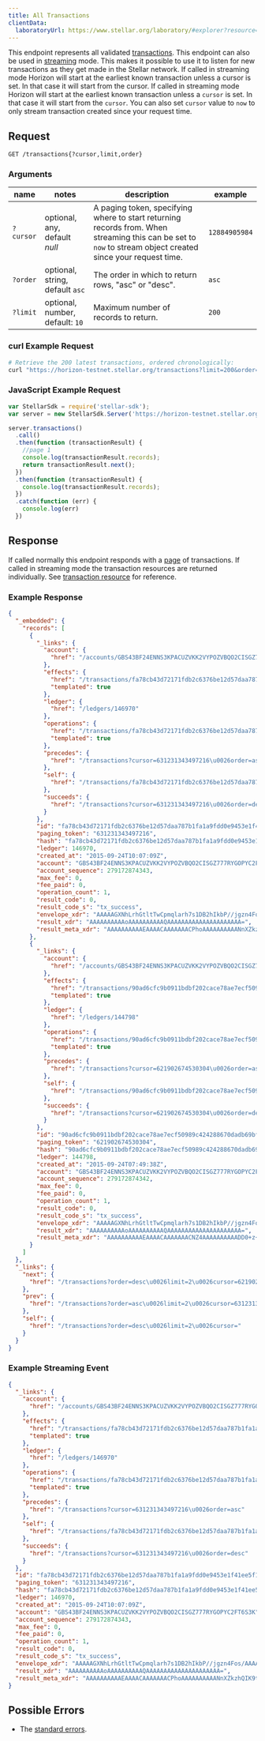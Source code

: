 ```yaml
---
title: All Transactions
clientData:
  laboratoryUrl: https://www.stellar.org/laboratory/#explorer?resource=transactions&endpoint=all
---
```


This endpoint represents all validated [transactions](../resources/transaction.md).
This endpoint can also be used in [streaming](../responses.md#streaming) mode. This makes it possible to use it to listen for new transactions as they get made in the Stellar network.
If called in streaming mode Horizon will start at the earliest known transaction unless a cursor is set. In that case it will start from the cursor.
If called in streaming mode Horizon will start at the earliest known transaction unless a `cursor` is set. In that case it will start from the `cursor`. You can also set `cursor` value to `now` to only stream transaction created since your request time.

## Request

```
GET /transactions{?cursor,limit,order}
```

### Arguments

| name | notes | description | example |
| ---- | ----- | ----------- | ------- |
| `?cursor` | optional, any, default _null_ | A paging token, specifying where to start returning records from. When streaming this can be set to `now` to stream object created since your request time. | `12884905984` |
| `?order`  | optional, string, default `asc` | The order in which to return rows, "asc" or "desc". | `asc` |
| `?limit`  | optional, number, default: `10` | Maximum number of records to return. | `200` |

### curl Example Request

```sh
# Retrieve the 200 latest transactions, ordered chronologically:
curl "https://horizon-testnet.stellar.org/transactions?limit=200&order=desc"
```

### JavaScript Example Request

```js
var StellarSdk = require('stellar-sdk');
var server = new StellarSdk.Server('https://horizon-testnet.stellar.org');

server.transactions()
  .call()
  .then(function (transactionResult) {
    //page 1
    console.log(transactionResult.records);
    return transactionResult.next();
  })
  .then(function (transactionResult) {
    console.log(transactionResult.records);
  })
  .catch(function (err) {
    console.log(err)
  })
```

## Response

If called normally this endpoint responds with a [page](./resources/page.md) of transactions.
If called in streaming mode the transaction resources are returned individually.
See [transaction resource](./resources/transaction.md) for reference.

### Example Response

```json
{
  "_embedded": {
    "records": [
      {
        "_links": {
          "account": {
            "href": "/accounts/GBS43BF24ENNS3KPACUZVKK2VYPOZVBQO2CISGZ777RYGOPYC2FT6S3K"
          },
          "effects": {
            "href": "/transactions/fa78cb43d72171fdb2c6376be12d57daa787b1fa1a9fdd0e9453e1f41ee5f15a/effects{?cursor,limit,order}",
            "templated": true
          },
          "ledger": {
            "href": "/ledgers/146970"
          },
          "operations": {
            "href": "/transactions/fa78cb43d72171fdb2c6376be12d57daa787b1fa1a9fdd0e9453e1f41ee5f15a/operations{?cursor,limit,order}",
            "templated": true
          },
          "precedes": {
            "href": "/transactions?cursor=631231343497216\u0026order=asc"
          },
          "self": {
            "href": "/transactions/fa78cb43d72171fdb2c6376be12d57daa787b1fa1a9fdd0e9453e1f41ee5f15a"
          },
          "succeeds": {
            "href": "/transactions?cursor=631231343497216\u0026order=desc"
          }
        },
        "id": "fa78cb43d72171fdb2c6376be12d57daa787b1fa1a9fdd0e9453e1f41ee5f15a",
        "paging_token": "631231343497216",
        "hash": "fa78cb43d72171fdb2c6376be12d57daa787b1fa1a9fdd0e9453e1f41ee5f15a",
        "ledger": 146970,
        "created_at": "2015-09-24T10:07:09Z",
        "account": "GBS43BF24ENNS3KPACUZVKK2VYPOZVBQO2CISGZ777RYGOPYC2FT6S3K",
        "account_sequence": 279172874343,
        "max_fee": 0,
        "fee_paid": 0,
        "operation_count": 1,
        "result_code": 0,
        "result_code_s": "tx_success",
        "envelope_xdr": "AAAAAGXNhLrhGtltTwCpmqlarh7s1DB2hIkbP//jgzn4Fos/AAAACgAAAEEAAABnAAAAAAAAAAAAAAABAAAAAAAAAAAAAAAA2ddmTOFAgr21Crs2RXRGLhiAKxicZb/IERyEZL/Y2kUAAAAXSHboAAAAAAAAAAAB+BaLPwAAAECDEEZmzbgBr5fc3mfJsCjWPDtL6H8/vf16me121CC09ONyWJZnw0PUvp4qusmRwC6ZKfLDdk8F3Rq41s+yOgQD",
        "result_xdr": "AAAAAAAAAAoAAAAAAAAAAQAAAAAAAAAAAAAAAAAAAAA=",
        "result_meta_xdr": "AAAAAAAAAAEAAAACAAAAAAACPhoAAAAAAAAAANnXZkzhQIK9tQq7NkV0Ri4YgCsYnGW/yBEchGS/2NpFAAAAF0h26AAAAj4aAAAAAAAAAAAAAAAAAAAAAAAAAAABAAAAAAAAAAAAAAAAAAAAAAAAAQACPhoAAAAAAAAAAGXNhLrhGtltTwCpmqlarh7s1DB2hIkbP//jgzn4Fos/AABT8kS2c/oAAABBAAAAZwAAAAAAAAAAAAAAAAAAAAABAAAAAAAAAAAAAAAAAAAA"
      },
      {
        "_links": {
          "account": {
            "href": "/accounts/GBS43BF24ENNS3KPACUZVKK2VYPOZVBQO2CISGZ777RYGOPYC2FT6S3K"
          },
          "effects": {
            "href": "/transactions/90ad6cfc9b0911bdbf202cace78ae7ecf50989c424288670dadb69bf8237c1b3/effects{?cursor,limit,order}",
            "templated": true
          },
          "ledger": {
            "href": "/ledgers/144798"
          },
          "operations": {
            "href": "/transactions/90ad6cfc9b0911bdbf202cace78ae7ecf50989c424288670dadb69bf8237c1b3/operations{?cursor,limit,order}",
            "templated": true
          },
          "precedes": {
            "href": "/transactions?cursor=621902674530304\u0026order=asc"
          },
          "self": {
            "href": "/transactions/90ad6cfc9b0911bdbf202cace78ae7ecf50989c424288670dadb69bf8237c1b3"
          },
          "succeeds": {
            "href": "/transactions?cursor=621902674530304\u0026order=desc"
          }
        },
        "id": "90ad6cfc9b0911bdbf202cace78ae7ecf50989c424288670dadb69bf8237c1b3",
        "paging_token": "621902674530304",
        "hash": "90ad6cfc9b0911bdbf202cace78ae7ecf50989c424288670dadb69bf8237c1b3",
        "ledger": 144798,
        "created_at": "2015-09-24T07:49:38Z",
        "account": "GBS43BF24ENNS3KPACUZVKK2VYPOZVBQO2CISGZ777RYGOPYC2FT6S3K",
        "account_sequence": 279172874342,
        "max_fee": 0,
        "fee_paid": 0,
        "operation_count": 1,
        "result_code": 0,
        "result_code_s": "tx_success",
        "envelope_xdr": "AAAAAGXNhLrhGtltTwCpmqlarh7s1DB2hIkbP//jgzn4Fos/AAAACgAAAEEAAABmAAAAAAAAAAAAAAABAAAAAAAAAAAAAAAAMPT7P7buwqnMueFS4NV10vE2q3C/mcAy4jx03/RdSGsAAAAXSHboAAAAAAAAAAAB+BaLPwAAAEBPWWMNSWyPBbQlhRheXyvAFDVx1rnf68fdDOUHPdDIkHdUczBpzvCjpdgwhQ2NYOX5ga1ZgOIWLy789YNnuIcL",
        "result_xdr": "AAAAAAAAAAoAAAAAAAAAAQAAAAAAAAAAAAAAAAAAAAA=",
        "result_meta_xdr": "AAAAAAAAAAEAAAACAAAAAAACNZ4AAAAAAAAAADD0+z+27sKpzLnhUuDVddLxNqtwv5nAMuI8dN/0XUhrAAAAF0h26AAAAjWeAAAAAAAAAAAAAAAAAAAAAAAAAAABAAAAAAAAAAAAAAAAAAAAAAAAAQACNZ4AAAAAAAAAAGXNhLrhGtltTwCpmqlarh7s1DB2hIkbP//jgzn4Fos/AABUCY0tXAQAAABBAAAAZgAAAAAAAAAAAAAAAAAAAAABAAAAAAAAAAAAAAAAAAAA"
      }
    ]
  },
  "_links": {
    "next": {
      "href": "/transactions?order=desc\u0026limit=2\u0026cursor=621902674530304"
    },
    "prev": {
      "href": "/transactions?order=asc\u0026limit=2\u0026cursor=631231343497216"
    },
    "self": {
      "href": "/transactions?order=desc\u0026limit=2\u0026cursor="
    }
  }
}
```

### Example Streaming Event

```json
{
  "_links": {
    "account": {
      "href": "/accounts/GBS43BF24ENNS3KPACUZVKK2VYPOZVBQO2CISGZ777RYGOPYC2FT6S3K"
    },
    "effects": {
      "href": "/transactions/fa78cb43d72171fdb2c6376be12d57daa787b1fa1a9fdd0e9453e1f41ee5f15a/effects{?cursor,limit,order}",
      "templated": true
    },
    "ledger": {
      "href": "/ledgers/146970"
    },
    "operations": {
      "href": "/transactions/fa78cb43d72171fdb2c6376be12d57daa787b1fa1a9fdd0e9453e1f41ee5f15a/operations{?cursor,limit,order}",
      "templated": true
    },
    "precedes": {
      "href": "/transactions?cursor=631231343497216\u0026order=asc"
    },
    "self": {
      "href": "/transactions/fa78cb43d72171fdb2c6376be12d57daa787b1fa1a9fdd0e9453e1f41ee5f15a"
    },
    "succeeds": {
      "href": "/transactions?cursor=631231343497216\u0026order=desc"
    }
  },
  "id": "fa78cb43d72171fdb2c6376be12d57daa787b1fa1a9fdd0e9453e1f41ee5f15a",
  "paging_token": "631231343497216",
  "hash": "fa78cb43d72171fdb2c6376be12d57daa787b1fa1a9fdd0e9453e1f41ee5f15a",
  "ledger": 146970,
  "created_at": "2015-09-24T10:07:09Z",
  "account": "GBS43BF24ENNS3KPACUZVKK2VYPOZVBQO2CISGZ777RYGOPYC2FT6S3K",
  "account_sequence": 279172874343,
  "max_fee": 0,
  "fee_paid": 0,
  "operation_count": 1,
  "result_code": 0,
  "result_code_s": "tx_success",
  "envelope_xdr": "AAAAAGXNhLrhGtltTwCpmqlarh7s1DB2hIkbP//jgzn4Fos/AAAACgAAAEEAAABnAAAAAAAAAAAAAAABAAAAAAAAAAAAAAAA2ddmTOFAgr21Crs2RXRGLhiAKxicZb/IERyEZL/Y2kUAAAAXSHboAAAAAAAAAAAB+BaLPwAAAECDEEZmzbgBr5fc3mfJsCjWPDtL6H8/vf16me121CC09ONyWJZnw0PUvp4qusmRwC6ZKfLDdk8F3Rq41s+yOgQD",
  "result_xdr": "AAAAAAAAAAoAAAAAAAAAAQAAAAAAAAAAAAAAAAAAAAA=",
  "result_meta_xdr": "AAAAAAAAAAEAAAACAAAAAAACPhoAAAAAAAAAANnXZkzhQIK9tQq7NkV0Ri4YgCsYnGW/yBEchGS/2NpFAAAAF0h26AAAAj4aAAAAAAAAAAAAAAAAAAAAAAAAAAABAAAAAAAAAAAAAAAAAAAAAAAAAQACPhoAAAAAAAAAAGXNhLrhGtltTwCpmqlarh7s1DB2hIkbP//jgzn4Fos/AABT8kS2c/oAAABBAAAAZwAAAAAAAAAAAAAAAAAAAAABAAAAAAAAAAAAAAAAAAAA"
}
```

## Possible Errors

- The [standard errors](../errors.md#Standard_Errors).
